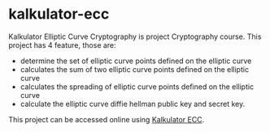 # kalkulator-ecc

Kalkulator Elliptic Curve Cryptography is project Cryptography course.
This project has 4 feature, those are:

- determine the set of elliptic curve points defined on the elliptic curve
- calculates the sum of two elliptic curve points defined on the elliptic curve
- calculates the spreading of elliptic curve points defined on the elliptic curve
- calculate the elliptic curve diffie hellman public key and secret key.

This project can be accessed online using [Kalkulator ECC](https://kalkulator-ecc.netlify.app/).
